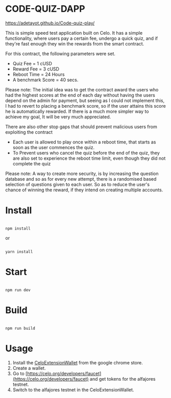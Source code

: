 # CODE-QUIZ-DAPP

https://adetayot.github.io/Code-quiz-play/

This is simple speed test application built on Celo.
It has a simple functionality, where users pay a certain fee, undergo a quick quiz, and if they're fast enough they win the rewards from the smart contract.

For this contract, the following parameters were set.
* Quiz Fee = 1 cUSD
* Reward Fee = 3 cUSD
* Reboot Time = 24 Hours
* A benchmark Score = 40 secs.

Please note: The initial idea was to get the contract award the users who had the highest scores at the end of each day without having the users depend on the admin for payment,
but seeing as I could not implement this, I had to revert to placing a benchmark score, so if the user attains this score he is automatically rewarded.
If there is a much more simpler way to achieve my goal, It will be very much appreciated.

There are also other stop gaps that should prevent malicious users from exploiting the contract
* Each user is allowed to play once within a reboot time, that starts as soon as the user commences the quiz.
* To Prevent users who cancel the quiz before the end of the quiz, they are also set to experience the reboot time limit, even though they did not complete the     quiz

Please note: A way to create more security, is by increasing the question database and so as for every new attempt, there is a randomised based selection of questions given to each user. So as to reduce the user's chance of winning the reward, if they intend on creating multiple accounts.

# Install

```

npm install

```

or 

```

yarn install

```

# Start

```

npm run dev

```

# Build

```

npm run build

```
# Usage
1. Install the [CeloExtensionWallet](https://chrome.google.com/webstore/detail/celoextensionwallet/kkilomkmpmkbdnfelcpgckmpcaemjcdh?hl=en) from the google chrome store.
2. Create a wallet.
3. Go to [https://celo.org/developers/faucet](https://celo.org/developers/faucet) and get tokens for the alfajores testnet.
4. Switch to the alfajores testnet in the CeloExtensionWallet.
